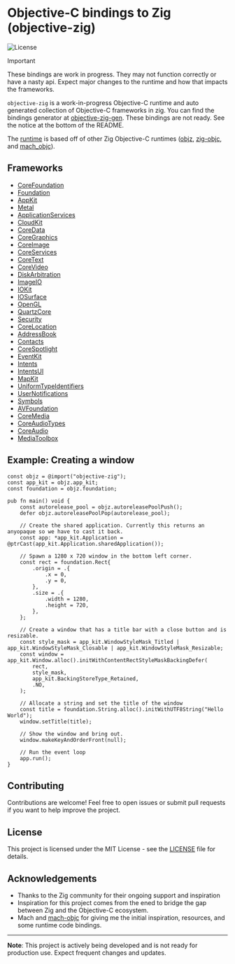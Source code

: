 # Objective-C bindings to Zig (objective-zig)

![License](https://img.shields.io/badge/license-MIT-blue.svg)

> [!IMPORTANT]
> These bindings are work in progress. They may not function correctly or have a nasty api. Expect major changes to the runtime and how that impacts the frameworks.

`objective-zig` is a work-in-progress Objective-C runtime and auto generated collection of Objective-C frameworks in zig. You can find the bindings generator at [objective-zig-gen](https://github.com/colbyhall/objective-zig-gen/tree/main). These bindings are not ready. See the notice at the bottom of the README.

The [runtime](src/objc.zig) is based off of other Zig Objective-C runtimes ([objz](https://github.com/robbielyman/objz), [zig-objc](https://github.com/mitchellh/zig-objc), and [mach_objc](https://github.com/hexops/mach-objc)).

## Frameworks
- [CoreFoundation](src/core_foundation.zig)
- [Foundation](src/foundation.zig)
- [AppKit](src/app_kit.zig)
- [Metal](src/metal.zig)
- [ApplicationServices](src/application_services.zig)
- [CloudKit](src/cloud_kit.zig)
- [CoreData](src/core_data.zig)
- [CoreGraphics](src/core_graphics.zig)
- [CoreImage](src/core_image.zig)
- [CoreServices](src/core_services.zig)
- [CoreText](src/core_text.zig)
- [CoreVideo](src/core_video.zig)
- [DiskArbitration](src/disk_arbitration.zig)
- [ImageIO](src/image_io.zig)
- [IOKit](src/io_kit.zig)
- [IOSurface](src/io_surface.zig)
- [OpenGL](src/opengl.zig)
- [QuartzCore](src/quartz_core.zig)
- [Security](src/security.zig)
- [CoreLocation](src/core_location.zig)
- [AddressBook](src/address_book.zig)
- [Contacts](src/contacts.zig)
- [CoreSpotlight](src/core_spotlight.zig)
- [EventKit](src/event_kit.zig)
- [Intents](src/intents.zig)
- [IntentsUI](src/intents_ui.zig)
- [MapKit](src/map_kit.zig)
- [UniformTypeIdentifiers](src/uniform_type_identifiers.zig)
- [UserNotifications](src/user_notifications.zig)
- [Symbols](src/symbols.zig)
- [AVFoundation](src/avfoundation.zig)
- [CoreMedia](src/core_media.zig)
- [CoreAudioTypes](src/core_audio_types.zig)
- [CoreAudio](src/core_audio.zig)
- [MediaToolbox](src/media_toolbox.zig)

## Example: Creating a window
```zig
const objz = @import("objective-zig");
const app_kit = objz.app_kit;
const foundation = objz.foundation;

pub fn main() void {
    const autorelease_pool = objz.autoreleasePoolPush();
    defer objz.autoreleasePoolPop(autorelease_pool);

    // Create the shared application. Currently this returns an anyopaque so we have to cast it back.
    const app: *app_kit.Application = @ptrCast(app_kit.Application.sharedApplication());

    // Spawn a 1280 x 720 window in the bottom left corner.
    const rect = foundation.Rect{
        .origin = .{
            .x = 0,
            .y = 0,
        },
        .size = .{
            .width = 1280,
            .height = 720,
        },
    };

    // Create a window that has a title bar with a close button and is resizable.
    const style_mask = app_kit.WindowStyleMask_Titled | app_kit.WindowStyleMask_Closable | app_kit.WindowStyleMask_Resizable;
    const window = app_kit.Window.alloc().initWithContentRectStyleMaskBackingDefer(
        rect,
        style_mask,
        app_kit.BackingStoreType_Retained,
        .NO,
    );

    // Allocate a string and set the title of the window
    const title = foundation.String.alloc().initWithUTF8String("Hello World");
    window.setTitle(title);

    // Show the window and bring out.
    window.makeKeyAndOrderFront(null);

    // Run the event loop
    app.run();
}
```

## Contributing
Contributions are welcome! Feel free to open issues or submit pull requests if you want to help improve the project.

## License
This project is licensed under the MIT License - see the [LICENSE](LICENSE) file for details.

## Acknowledgements
- Thanks to the Zig community for their ongoing support and inspiration
- Inspiration for this project comes from the ened to bridge the gap between Zig and the Objective-C ecosystem.
- Mach and [mach-objc](https://github.com/hexops/mach-objc) for giving me the initial inspiration, resources, and some runtime code bindings.

---

**Note**: This project is actively being developed and is not ready for production use. Expect frequent changes and updates.
